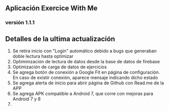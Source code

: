 <article>
        <h1>Aplicación Exercice With Me</h1>
        <!--img src="./src/assets/imgs/logo-kaplan.png" alt="100px"-->
        <h3>versión 1.1.1</h3>
        <h2>Detalles de la ultima actualización</h2>
        <ol>
            <li><a>Se retira inicio con "Login" automático debido a bugs que generaban doble lectura hasta optimizar</a></li>
            <li><a>Optimimzación de lectura de datos desde la base de datos de firebase</a></li>
            <li><a>Optimización de carga de datos de ejercicios</a></li>
            <li><a>Se agrega botón de conexión a Google Fit en página de configuración. En caso de existir conexión, aparece mensaje indicando dicho estado</a></li>
            <li><a>Se agrega alerta de inicio para abrir página de Github con Read.me de la APP</a></li>
            <li><a>Se agrega APK compatible a Android 7, que corre con mejoras para Android 7 y 8<li>
        </ol>
</article>